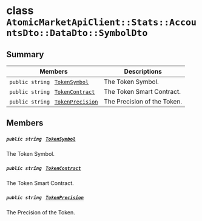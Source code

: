 # class `AtomicMarketApiClient::Stats::AccountsDto::DataDto::SymbolDto` 

## Summary

 Members                                | Descriptions                                
----------------------------------------|---------------------------------------------
`public string ` [`TokenSymbol`](#class_atomic_market_api_client_1_1_stats_1_1_accounts_dto_1_1_data_dto_1_1_symbol_dto_1ac419f589d08baa34f7be58d065aa4a88) | The Token Symbol.
`public string ` [`TokenContract`](#class_atomic_market_api_client_1_1_stats_1_1_accounts_dto_1_1_data_dto_1_1_symbol_dto_1a60296df624437b2197677dbab4480131) | The Token Smart Contract.
`public string ` [`TokenPrecision`](#class_atomic_market_api_client_1_1_stats_1_1_accounts_dto_1_1_data_dto_1_1_symbol_dto_1a491e9a6b984b4ee8a1891f61f094352c) | The Precision of the Token.

## Members

##### `public string ` [`TokenSymbol`](#class_atomic_market_api_client_1_1_stats_1_1_accounts_dto_1_1_data_dto_1_1_symbol_dto_1ac419f589d08baa34f7be58d065aa4a88) 

The Token Symbol.

##### `public string ` [`TokenContract`](#class_atomic_market_api_client_1_1_stats_1_1_accounts_dto_1_1_data_dto_1_1_symbol_dto_1a60296df624437b2197677dbab4480131) 

The Token Smart Contract.

##### `public string ` [`TokenPrecision`](#class_atomic_market_api_client_1_1_stats_1_1_accounts_dto_1_1_data_dto_1_1_symbol_dto_1a491e9a6b984b4ee8a1891f61f094352c) 

The Precision of the Token.


